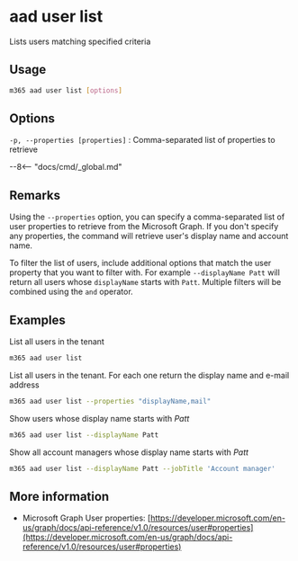 # aad user list

Lists users matching specified criteria

## Usage

```sh
m365 aad user list [options]
```

## Options

`-p, --properties [properties]`
: Comma-separated list of properties to retrieve

--8<-- "docs/cmd/_global.md"

## Remarks

Using the `--properties` option, you can specify a comma-separated list of user properties to retrieve from the Microsoft Graph. If you don't specify any properties, the command will retrieve user's display name and account name.

To filter the list of users, include additional options that match the user property that you want to filter with. For example `--displayName Patt` will return all users whose `displayName` starts with `Patt`. Multiple filters will be combined using the `and` operator.

## Examples

List all users in the tenant

```sh
m365 aad user list
```

List all users in the tenant. For each one return the display name and e-mail address

```sh
m365 aad user list --properties "displayName,mail"
```

Show users whose display name starts with _Patt_

```sh
m365 aad user list --displayName Patt
```

Show all account managers whose display name starts with _Patt_

```sh
m365 aad user list --displayName Patt --jobTitle 'Account manager'
```

## More information

- Microsoft Graph User properties: [https://developer.microsoft.com/en-us/graph/docs/api-reference/v1.0/resources/user#properties](https://developer.microsoft.com/en-us/graph/docs/api-reference/v1.0/resources/user#properties)
